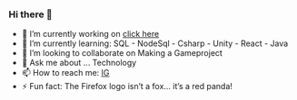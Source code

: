 ### Hi there 👋

- 🔭 I’m currently working on [click here](https://github.com/varia-ict/varia-agile-20C-ryhma-3)
- 🌱 I’m currently learning: SQL - NodeSql - Csharp - Unity - React - Java
- 👯 I’m looking to collaborate on Making a Gameproject
- 💬 Ask me about ... Technology
- 📫 How to reach me: [IG](https://www.instagram.com/zhinar_0/)
- ⚡ Fun fact: The Firefox logo isn’t a fox… it’s a red panda!
